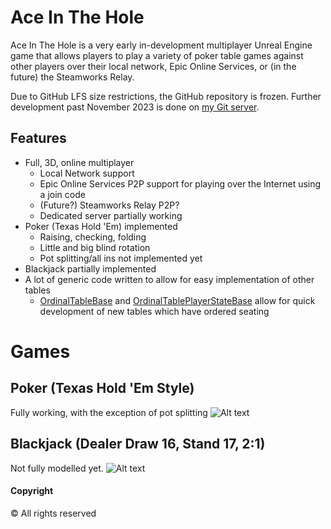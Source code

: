 # Ace In The Hole

Ace In The Hole is a very early in-development multiplayer Unreal Engine game that allows players to play a variety of poker table games against other players over their local network, Epic Online Services, or (in the future) the Steamworks Relay.

Due to GitHub LFS size restrictions, the GitHub repository is frozen. Further development past November 2023 is done on [my Git server](https://scm.jacksonrakena.com/jackson/ace-in-the-hole).

## Features
- Full, 3D, online multiplayer
  - Local Network support
  - Epic Online Services P2P support for playing over the Internet using a join code
  - (Future?) Steamworks Relay P2P?
  - Dedicated server partially working
- Poker (Texas Hold 'Em) implemented
  - Raising, checking, folding
  - Little and big blind rotation
  - Pot splitting/all ins not implemented yet
- Blackjack partially implemented
- A lot of generic code written to allow for easy implementation of other tables
  - [OrdinalTableBase](Assets/Tables/Base/OrdinalTableBase.cs) and [OrdinalTablePlayerStateBase](Assets/Tables/Base/OrdinalTablePlayerStateBase.cs) allow for quick development of new tables which have ordered seating

# Games
## Poker (Texas Hold 'Em Style)
Fully working, with the exception of pot splitting
![Alt text](https://i.imgur.com/3eIiBqO.png)

## Blackjack (Dealer Draw 16, Stand 17, 2:1)
Not fully modelled yet.
![Alt text](https://i.imgur.com/svtxj8w.png)


#### Copyright
&copy; All rights reserved

